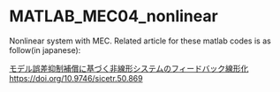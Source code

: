 # MATLAB_MEC04_nonlinear

Nonlinear system with MEC. Related article for these matlab codes is as follow(in japanese):

[モデル誤差抑制補償に基づく非線形システムのフィードバック線形化](https://www.jstage.jst.go.jp/article/sicetr/50/12/50_869/_pdf/-char/ja) https://doi.org/10.9746/sicetr.50.869
